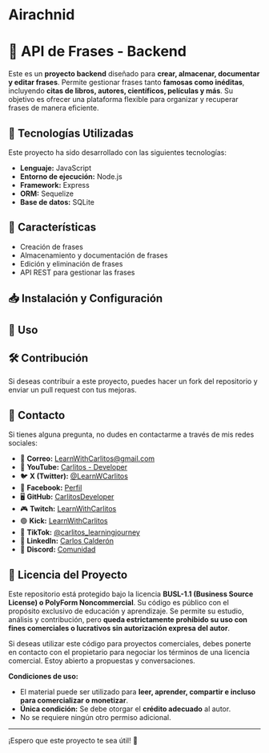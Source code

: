 # **Airachnid**

# 📜 API de Frases - Backend

Este es un **proyecto backend** diseñado para **crear, almacenar, documentar y editar frases**. Permite gestionar frases tanto **famosas como inéditas**, incluyendo **citas de libros, autores, científicos, películas y más**. Su objetivo es ofrecer una plataforma flexible para organizar y recuperar frases de manera eficiente.

## 🚀 Tecnologías Utilizadas

Este proyecto ha sido desarrollado con las siguientes tecnologías:

- **Lenguaje:** JavaScript
- **Entorno de ejecución:** Node.js
- **Framework:** Express
- **ORM:** Sequelize
- **Base de datos:** SQLite

## 📌 Características

- Creación de frases
- Almacenamiento y documentación de frases
- Edición y eliminación de frases
- API REST para gestionar las frases

## 📥 Instalación y Configuración


## 📖 Uso


## 🛠 Contribución

Si deseas contribuir a este proyecto, puedes hacer un fork del repositorio y enviar un pull request con tus mejoras.

## 📩 Contacto

Si tienes alguna pregunta, no dudes en contactarme a través de mis redes sociales:

- 📩 **Correo:** [LearnWithCarlitos@gmail.com](mailto:LearnWithCarlitos@gmail.com)  
- 🎥 **YouTube:** [Carlitos - Developer](https://www.youtube.com/@CarlitosDeveloper)  
- 🐦 **X (Twitter):** [@LearnWCarlitos](https://x.com/LearnWCarlitos)  
- 📘 **Facebook:** [Perfil](https://www.facebook.com/profile.php?id=61570847854095)  
- 🖥️ **GitHub:** [CarlitosDeveloper](https://github.com/CarlitosDeveloper)  
- 🎮 **Twitch:** [LearnWithCarlitos](https://www.twitch.tv/learnwithcarlitos)  
- 🟢 **Kick:** [LearnWithCarlitos](https://kick.com/learnwithcarlitos)  
- 🎵 **TikTok:** [@carlitos_learningjourney](https://www.tiktok.com/@carlitos_learningjourney)  
- 💼 **LinkedIn:** [Carlos Calderón](https://www.linkedin.com/in/carloscalderon01/)  
- 💬 **Discord:** [Comunidad](https://discord.gg/QUPPRwZz)  

## 📜 Licencia del Proyecto

Este repositorio está protegido bajo la licencia **BUSL-1.1 (Business Source License) o PolyForm Noncommercial**. Su código es público con el propósito exclusivo de educación y aprendizaje. Se permite su estudio, análisis y contribución, pero **queda estrictamente prohibido su uso con fines comerciales o lucrativos sin autorización expresa del autor**.

Si deseas utilizar este código para proyectos comerciales, debes ponerte en contacto con el propietario para negociar los términos de una licencia comercial. Estoy abierto a propuestas y conversaciones.

**Condiciones de uso:**  
- El material puede ser utilizado para **leer, aprender, compartir e incluso para comercializar o monetizar**.  
- **Única condición:** Se debe otorgar el **crédito adecuado** al autor.  
- No se requiere ningún otro permiso adicional.  

---

¡Espero que este proyecto te sea útil! 🚀



